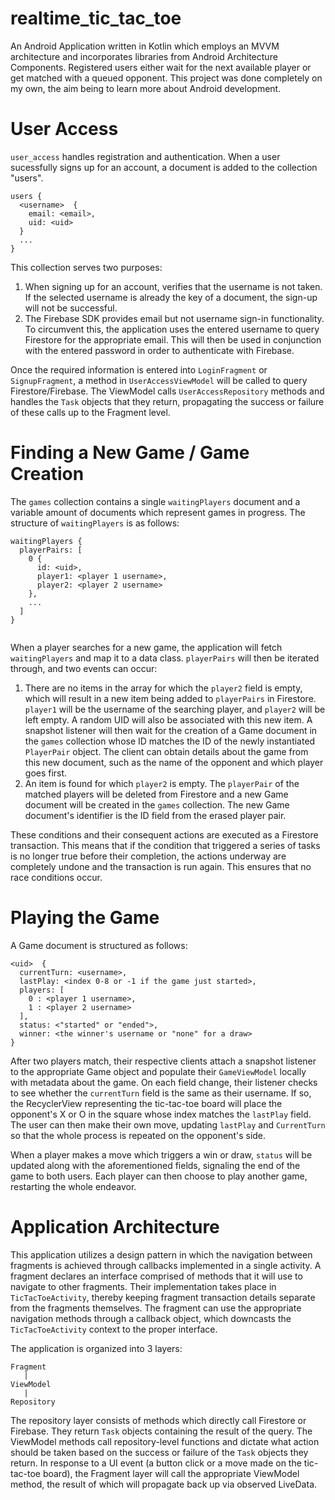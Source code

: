 # realtime_tic_tac_toe

An Android Application written in Kotlin which employs an MVVM architecture and incorporates libraries from Android   Architecture Components. Registered users either wait for the next available player or get matched with a queued opponent. This project was done completely on my own, the aim being to learn more about Android development.

# User Access
``user_access`` handles registration and authentication. When a user sucessfully signs up for an account, a document is added to the
collection "users". 

```
users {
  <username>  {
    email: <email>,
    uid: <uid>
  }
  ...
}
```
This collection serves two purposes:
1. When signing up for an account, verifies that the username is not taken. If the selected username is already the key of a document, the sign-up will not be successful. 
2. The Firebase SDK provides email but not username sign-in functionality. To circumvent this, the application uses the entered username to query Firestore for the appropriate email. This will then be used in conjunction with the entered password in order to authenticate with Firebase.

Once the required information is entered into ``LoginFragment`` or ``SignupFragment``, a method in ``UserAccessViewModel`` will be called to query Firestore/Firebase. The ViewModel calls ``UserAccessRepository`` methods and handles the ``Task`` objects that they return, propagating the success or failure of these calls up to the Fragment level.  

# Finding a New Game / Game Creation

The ``games`` collection contains a single ``waitingPlayers`` document and a variable amount of documents which represent games in progress. The structure of ``waitingPlayers`` is as follows:

```
waitingPlayers {
  playerPairs: [
    0 {
      id: <uid>,
      player1: <player 1 username>,
      player2: <player 2 username>
    },
    ...
  ]
}
 
```
When a player searches for a new game, the application will fetch  ``waitingPlayers`` and map it to a data class. ``playerPairs`` will then be iterated through, and two events can occur:
1) There are no items in the array for which the ``player2`` field is empty, which will result in a new item being added to ``playerPairs`` in Firestore. ``player1`` will be the username of the searching player, and ``player2`` will be left empty. A random UID will also be associated with this new item. A snapshot listener will then wait for the creation of a Game document in the ``games`` collection whose ID matches the ID of the newly instantiated ``PlayerPair`` object. The client can obtain details about the game from this new document, such as the name of the opponent and which player goes first.
2) An item is found for which ``player2`` is empty. The ``playerPair`` of the matched players will be deleted from Firestore and a new Game document will be created in the ``games`` collection. The new Game document's identifier is the ID field from the erased player pair.

These conditions and their consequent actions are executed as a Firestore transaction. This means that if the condition that triggered a series of tasks is no longer true before their completion, the actions underway are completely undone and the transaction is run again. This ensures that no race conditions occur.

# Playing the Game 

A Game document is structured as follows:

```
<uid>  {
  currentTurn: <username>,
  lastPlay: <index 0-8 or -1 if the game just started>,
  players: [
    0 : <player 1 username>,
    1 : <player 2 username> 
  ],
  status: <"started" or "ended">,
  winner: <the winner's username or "none" for a draw>
}
```

After two players match, their respective clients attach a snapshot listener to the appropriate Game object and populate their ``GameViewModel`` locally with metadata about the game. On each field change, their listener checks to see whether the ``currentTurn`` field is the same as their username. If so, the RecyclerView representing the tic-tac-toe board  will place the opponent's X or O in the square whose index matches the ``lastPlay`` field. The user can then make their own move, updating ``lastPlay`` and ``CurrentTurn`` so that the whole process is repeated on the opponent's side. 

When a player makes a move which triggers a win or draw, ``status`` will be updated along with the aforementioned fields, signaling the end of the game to both users. Each player can then choose to play another game, restarting the whole endeavor.


# Application Architecture 

This application utilizes a design pattern in which the navigation between fragments is achieved through callbacks implemented in a single activity. A fragment declares an interface comprised of methods that it will use to navigate to other fragments. Their implementation takes place in ``TicTacToeActivity``, thereby keeping fragment transaction details separate from the fragments themselves. The fragment can use the appropriate navigation methods through a callback object, which downcasts the ``TicTacToeActivity`` context to the proper interface.

The application is organized into 3 layers:

```
Fragment
   |
ViewModel
   |
Repository 
```

The repository layer consists of methods which directly call Firestore or Firebase. They return ``Task`` objects containing the result of the query. The ViewModel methods call repository-level functions and dictate what action should be taken based on the success or failure of the ``Task`` objects they return. In response to a UI event (a button click or a move made on the tic-tac-toe board), the Fragment layer will call the appropriate ViewModel method, the result of which will propagate back up via observed LiveData.






